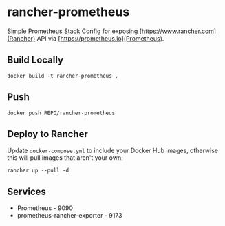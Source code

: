 # rancher-prometheus
Simple Prometheus Stack Config for exposing [https://www.rancher.com](Rancher) API via [https://prometheus.io](Prometheus).

## Build Locally
```
docker build -t rancher-prometheus .
```

## Push
```
docker push REPO/rancher-prometheus
```

## Deploy to Rancher

Update `docker-compose.yml` to include your Docker Hub images, otherwise this will pull images that aren't your own.

```
rancher up --pull -d
```

## Services
- Prometheus - 9090
- prometheus-rancher-exporter - 9173
